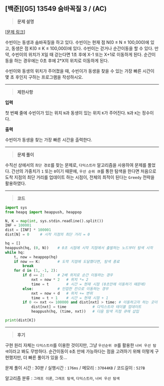 [백준][G5] 13549 숨바꼭질 3 / (AC)
---
> **문제 설명**
>

[[문제 링크](https://www.acmicpc.net/problem/13549)]

수빈이는 동생과 숨바꼭질을 하고 있다. 수빈이는 현재 점 N(0 ≤ N ≤ 100,000)에 있고, 동생은 점 K(0 ≤ K ≤ 100,000)에 있다. 수빈이는 걷거나 순간이동을 할 수 있다. 만약, 수빈이의 위치가 X일 때 걷는다면 1초 후에 X-1 또는 X+1로 이동하게 된다. 순간이동을 하는 경우에는 0초 후에 2*X의 위치로 이동하게 된다.

수빈이와 동생의 위치가 주어졌을 때, 수빈이가 동생을 찾을 수 있는 가장 빠른 시간이 몇 초 후인지 구하는 프로그램을 작성하시오.

---

> **제한사항**
>

**입력**

첫 번째 줄에 수빈이가 있는 위치 `N`과 동생이 있는 위치 `K`가 주어진다. `N`과 `K`는 정수이다.

**출력**

수빈이가 동생을 찾는 가장 빠른 시간을 출력한다.


---

> **문제 풀이**

수직선 상에서의 `최단 경로`를 찾는 문제로, `다익스트라` 알고리즘을 사용하여 문제를 풀었다. 간선의 가중치가 `1` 또는 `0`이기 때문에, `우선 순위 큐`를 통한 탐색을 한다면 처음으로 도착 지점의 최단 거리를 업데이트 하는 시점이, 전체의 최적이 된다는 `Greedy` 전략을 활용하였다.

---

> **코드**
>

```python
import sys
from heapq import heappush, heappop

N, K = map(int, sys.stdin.readline().split())
INF = 100001
dist = [INF] * 100001
dist[N] = 0     # 시작 지점의 최단 거리 = 0

hq = []
heappush(hq, (0, N))    # 0초 시점에 시작 지점에서 출발하는 노드부터 탐색 시작
while hq:
    t, now = heappop(hq)
    if now == K:        # 도착 지점에 도달했다면, 탐색 종료
        break
    for d in (1, -1, 2): 
        if d == 2:      # 2배 위치로 순간 이동하는 경우
            nxt = now * 2   # 위치 *= 2
            time = t        # 시간 = 현재 시점 (0초만에 이동하기 때문에)
        else:           # 인접한 칸으로 이동하는 경우
            nxt = now + d   # 위치 += 변위
            time = t + 1    # 시간 = 현재 시점 + 1
        if 0 <= nxt <= 100000 and dist[nxt] > time: # 이동하고자 하는 곳이 유효한지 / 최단 경로인지
            dist[nxt] = time            # 다익스트라 테이블 업데이트
            heappush(hq, (time, nxt))   # 다음 탐색 지점 큐에 삽입

print(dist[K])
```

---

> **후기**

구현 원리 자체는 `다익스트라`를 이용한 것이지만, 그냥 `우선순위 큐`를 활용한 `너비 우선 탐색`이라고 봐도 무방하다. 순간이동이 `0`초 만에 가능하다는 점을 고려하기 위해 이렇게 구현했지만, 더 빠른 풀이가 있을 듯...  

문제 풀이 시간 : 30분 / 실행시간 : `176ms` / 메모리 : `37044KB` / 코드길이 : `527B`

알고리즘 분류 : `그래프 이론`, `그래프 탐색`, `다익스트라`, `너비 우선 탐색`
